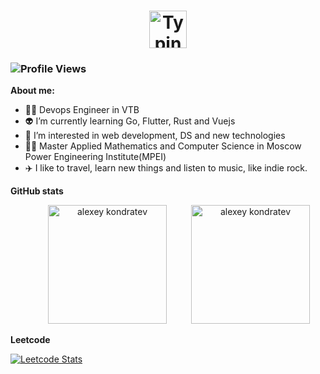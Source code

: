 <div align="center"><h1><a href="https://git.io/typing-svg"><img src="https://readme-typing-svg.herokuapp.com?font=Fira+Code&pause=900&color=1D56F7&width=335&lines=Hi!+I'm+Alexey+Kondratev" height=60  alt="Typing SVG" /></a>
 </h1>
<h3 align="left"><img src="https://komarev.com/ghpvc/?username=samarec1812" alt="Profile Views"></h3>
</div>

 
**About me:**

- 👨‍💻 Devops Engineer in VTB
- 👽 I’m currently learning Go, Flutter, Rust and Vuejs
- 🤔 I’m interested in web development, DS and new technologies
- 🧑‍🎓 Master Applied Mathematics and Computer Science in Moscow Power Engineering Institute(MPEI)
- ✈️ I like to travel, learn new things and listen to music, like indie rock.



**GitHub stats**
<p align="center"><img height=190 src="https://github-readme-stats.vercel.app/api?username=samarec1812&show_icons=true&theme=radical&count_private=true&include_all_commits=true" alt="alexey kondratev" hspace="35"/> <img height=190 src="https://github-readme-stats.vercel.app/api/top-langs/?username=samarec1812&count_private=true&langs_count=10&theme=radical&layout=compact&include_all_commits=true&hide=HTML,CSS,TypeScript,Kotlin,Python,c%2B%2B" alt="alexey kondratev" /></p>



**Leetcode**

[![Leetcode Stats](https://leetcard.jacoblin.cool/samarec1812?ext=activity)](https://leetcode.com/samarec1812)
